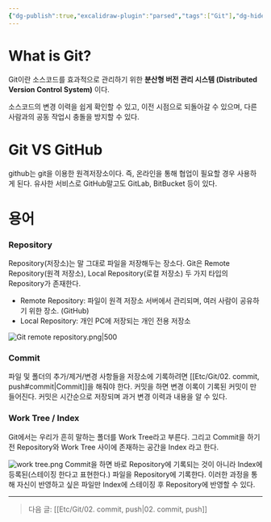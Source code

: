 ```yaml
---
{"dg-publish":true,"excalidraw-plugin":"parsed","tags":["Git"],"dg-hide":true,"permalink":"/etc/git/01-git/","hide":true,"dgPassFrontmatter":true,"noteIcon":""}
---
```



# What is Git?
Git이란 소스코드를 효과적으로 관리하기 위한 **분산형 버전 관리 시스템 (Distributed Version Control System)** 이다.

소스코드의 변경 이력을 쉽게 확인할 수 있고, 이전 시점으로 되돌아갈 수 있으며, 다른 사람과의 공동 작업시 충돌을 방지할 수 있다.

# Git VS GitHub
github는 git을 이용한 원격저장소이다. 즉, 온라인을 통해 협업이 필요할 경우 사용하게 된다. 유사한 서비스로 GitHub말고도 GitLab, BitBucket 등이 있다.

# 용어
### Repository
Repository(저장소)는 말 그대로 파일을 저장해두는 장소다.
Git은 Remote Repository(원격 저장소), Local Repository(로컬 저장소) 두 가지 타입의 Repository가 존재한다.
- Remote Repository: 파일이 원격 저장소 서버에서 관리되며, 여러 사람이 공유하기 위한 장소. (GitHub)
- Local Repository: 개인 PC에 저장되는 개인 전용 저장소

![Git remote repository.png|500](/img/user/Etc/Git/Git%20remote%20repository.png)

### Commit
파일 및 폴더의 추가/제거/변경 사항들을 저장소에 기록하려면 [[Etc/Git/02. commit, push#commit\|Commit]]을 해줘야 한다.
커밋을 하면 변경 이록이 기록된 커밋이 만들어진다. 커밋은 시간순으로 저장되며 과거 변경 이력과 내용을 알 수 있다.

### Work Tree / Index
Git에서는 우리가 흔히 말하는 폴더를 Work Tree라고 부른다. 그리고 Commit을 하기 전 Repository와 Work Tree 사이에 존재하는 공간을 Index 라고 한다.

![work tree.png](/img/user/Etc/Git/work%20tree.png)
Commit을 하면 바로 Repository에 기록되는 것이 아니라 Index에 등록된(스테이징 한다고 표현한다.) 파일을 Repository에 기록한다.
이러한 과정을 통해 자신이 반영하고 싶은 파일만 Index에 스테이징 후 Repository에 반영할 수 있다.


---
> 다음 글: [[Etc/Git/02. commit, push\|02. commit, push]]